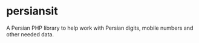 # persiansit
A Persian PHP library to help work with Persian digits, mobile numbers and other needed data.
